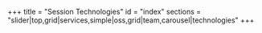 +++
title = "Session Technologies"
id = "index"
sections = "slider|top,grid|services,simple|oss,grid|team,carousel|technologies"
+++

